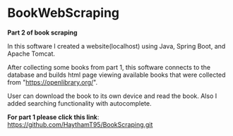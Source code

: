 # BookWebScraping

**Part 2 of book scraping**

In this software I created a website(localhost) using Java, Spring Boot, and Apache Tomcat.

After collecting some books from part 1, this software connects to the database and builds html page viewing available books that were collected from 
"https://openlibrary.org/".

User can download the book to its own device and read the book. Also I added searching functionality with autocomplete.

**For part 1 please click this link**: https://github.com/HaythamT95/BookScraping.git
